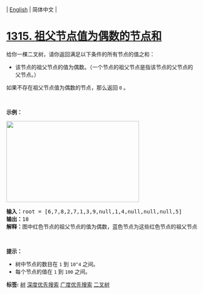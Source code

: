 | [English](README_EN.md) | 简体中文 |

# [1315. 祖父节点值为偶数的节点和](https://leetcode-cn.com/problems/sum-of-nodes-with-even-valued-grandparent)
<p>给你一棵二叉树，请你返回满足以下条件的所有节点的值之和：</p>

<ul>
	<li>该节点的祖父节点的值为偶数。（一个节点的祖父节点是指该节点的父节点的父节点。）</li>
</ul>

<p>如果不存在祖父节点值为偶数的节点，那么返回&nbsp;<code>0</code> 。</p>

<p>&nbsp;</p>

<p><strong>示例：</strong></p>

<p><strong><img alt="" src="https://assets.leetcode-cn.com/aliyun-lc-upload/uploads/2020/01/10/1473_ex1.png" style="height: 214px; width: 350px;"></strong></p>

<pre><strong>输入：</strong>root = [6,7,8,2,7,1,3,9,null,1,4,null,null,null,5]
<strong>输出：</strong>18
<strong>解释：</strong>图中红色节点的祖父节点的值为偶数，蓝色节点为这些红色节点的祖父节点。
</pre>

<p>&nbsp;</p>

<p><strong>提示：</strong></p>

<ul>
	<li>树中节点的数目在&nbsp;<code>1</code> 到&nbsp;<code>10^4</code>&nbsp;之间。</li>
	<li>每个节点的值在&nbsp;<code>1</code> 到&nbsp;<code>100</code> 之间。</li>
</ul>

**标签:**  [树](https://leetcode-cn.com/tag/tree) [深度优先搜索](https://leetcode-cn.com/tag/depth-first-search) [广度优先搜索](https://leetcode-cn.com/tag/breadth-first-search) [二叉树](https://leetcode-cn.com/tag/binary-tree) 
